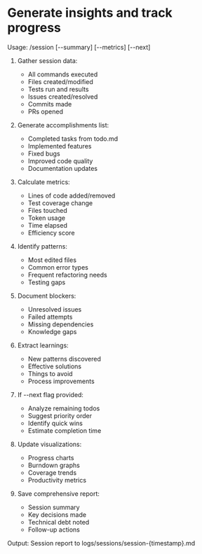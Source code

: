 # Generate insights and track progress

Usage: /session [--summary] [--metrics] [--next]

1. Gather session data:
   - All commands executed
   - Files created/modified
   - Tests run and results
   - Issues created/resolved
   - Commits made
   - PRs opened

2. Generate accomplishments list:
   - Completed tasks from todo.md
   - Implemented features
   - Fixed bugs
   - Improved code quality
   - Documentation updates

3. Calculate metrics:
   - Lines of code added/removed
   - Test coverage change
   - Files touched
   - Token usage
   - Time elapsed
   - Efficiency score

4. Identify patterns:
   - Most edited files
   - Common error types
   - Frequent refactoring needs
   - Testing gaps

5. Document blockers:
   - Unresolved issues
   - Failed attempts
   - Missing dependencies
   - Knowledge gaps

6. Extract learnings:
   - New patterns discovered
   - Effective solutions
   - Things to avoid
   - Process improvements

7. If --next flag provided:
   - Analyze remaining todos
   - Suggest priority order
   - Identify quick wins
   - Estimate completion time

8. Update visualizations:
   - Progress charts
   - Burndown graphs
   - Coverage trends
   - Productivity metrics

9. Save comprehensive report:
   - Session summary
   - Key decisions made
   - Technical debt noted
   - Follow-up actions

Output: Session report to logs/sessions/session-{timestamp}.md